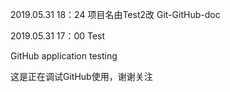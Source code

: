 2019.05.31 18：24
项目名由Test2改 Git-GitHub-doc

2019.05.31 17：00
Test

GitHub application testing

这是正在调试GitHub使用，谢谢关注